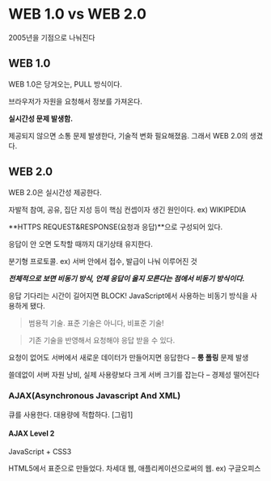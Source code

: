 # WEB 1.0 vs WEB 2.0
2005년을 기점으로 나눠진다

## WEB 1.0
WEB 1.0은 당겨오는, PULL 방식이다.

브라우저가 자원을 요청해서 정보를 가져온다.

**실시간성 문제 발생함.**

제공되지 않으면 소통 문제 발생한다, 기술적 변화 필요해졌음. 그래서 WEB 2.0의 생겼다.


## WEB 2.0
WEB 2.0은 실시간성 제공한다.

자발적 참여, 공유, 집단 지성 등이 핵심 컨셉이자 생긴 원인이다. ex) WIKIPEDIA

**HTTPS REQUEST&RESPONSE(요청과 응답)**으로 구성되어 있다.

응답이 안 오면 도착할 때까지 대기상태 유지한다.

분기형 프로토콜. ex) 서버 안에서 접수, 발급이 나눠 이루어진 것

**_전체적으로 보면 비동기 방식, 언제 응답이 올지 모른다는 점에서 비동기 방식이다._**

응답 기다리는 시간이 길어지면 BLOCK! JavaScript에서 사용하는 비동기 방식을 사용하게 됐다.

> 범용적 기술. 표준 기술은 아니다, 비표준 기술!

> 기존 기술을 반영해서 요청해야 응답 받을 수 있다.

요청이 없어도 서버에서 새로운 데이터가 만들어지면 응답한다 – **롱 폴링** 문제 발생

쓸데없이 서버 자원 낭비, 실제 사용량보다 크게 서버 크기를 잡는다 – 경제성 떨어진다


### AJAX(Asynchronous Javascript And XML)
큐를 사용한다. 대용량에 적합하다. [그림1]

#### AJAX Level 2
JavaScript + CSS3

HTML5에서 표준으로 만들었다. 차세대 웹, 애플리케이션으로써의 웹. ex) 구글오피스
